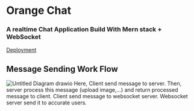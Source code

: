 ﻿# Orange Chat
  ### A realtime Chat Application Build With Mern stack + WebSocket
  [Deployment](https://orangechat.netlify.app/)

## Message Sending Work Flow
![Untitled Diagram drawio](https://user-images.githubusercontent.com/59951771/171674606-7786fb5b-3f93-462a-b2b8-0c2eaaa94e79.png)
  Here, Client send message to server. Then, server process this message (upload image,...) and return processed message to client. Client send message to websocket server. Websocket server send it to accurate users.
